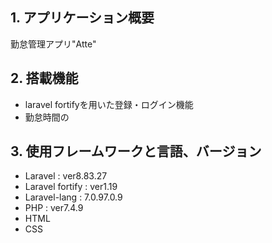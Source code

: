## 1. アプリケーション概要
勤怠管理アプリ"Atte"

## 2. 搭載機能
- laravel fortifyを用いた登録・ログイン機能
- 勤怠時間の

## 3. 使用フレームワークと言語、バージョン
- Laravel : ver8.83.27
- Laravel fortify : ver1.19
- Laravel-lang : 7.0.97.0.9
- PHP : ver7.4.9
- HTML
- CSS

